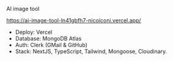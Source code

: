 AI image tool

https://ai-image-tool-ln41gbfh7-nicoiconi.vercel.app/

- Deploy: Vercel
- Database: MongoDB Atlas
- Auth: Clerk (GMail & GitHub)
- Stack: NextJS, TypeScript, Tailwind, Mongoose, Cloudinary.
